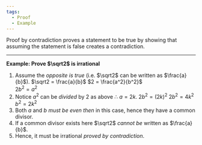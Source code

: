 ```yaml
---
tags:
  - Proof
  - Example
---
```

Proof by contradiction proves a statement to be true by showing that assuming the statement is false creates a contradiction.

---

**Example: Prove $\sqrt2$ is irrational**

1. Assume the _opposite is true_ (i.e. $\sqrt2$ can be written as $\frac{a}{b}$).
		$\sqrt2 = \frac{a}{b}$
		$2 = \frac{a^2}{b^2}$	
		$2b^2 = a^2$
2. Notice $a^2$ can be _divided_ by $2$ as above $\therefore$ $a = 2k$.
		$2b^2 = (2k)^2$
		$2b^2 = 4k^2$
		$b^2 = 2k^2$
3. Both $a$ and $b$ _must be even then_ in this case, hence they have a common divisor.
4. If a common divisor exists here $\sqrt2$ _cannot be_ written as $\frac{a}{b}$.
5. Hence, it must be irrational _proved by contradiction_.
